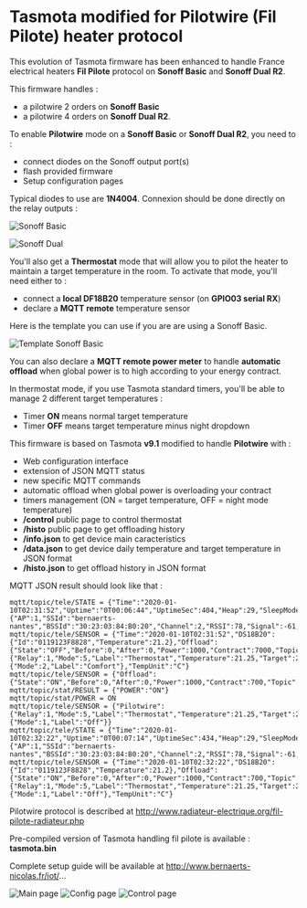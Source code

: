 Tasmota modified for Pilotwire (Fil Pilote) heater protocol
=============

This evolution of Tasmota firmware has been enhanced to handle France electrical heaters **Fil Pilote** protocol on **Sonoff Basic** and **Sonoff Dual R2**.

This firmware handles :
  * a pilotwire 2 orders on **Sonoff Basic**
  * a pilotwire 4 orders on **Sonoff Dual R2**.

To enable **Pilotwire** mode on a **Sonoff Basic** or **Sonoff Dual R2**, you need to :
  * connect diodes on the Sonoff output port(s)
  * flash provided firmware
  * Setup configuration pages

Typical diodes to use are **1N4004**. Connexion should be done directly on the relay outputs :

![Sonoff Basic](https://raw.githubusercontent.com/NicolasBernaerts/tasmota/master/pilotwire/screen/filpilote-diode-single.jpg)

![Sonoff Dual](https://raw.githubusercontent.com/NicolasBernaerts/tasmota/master/pilotwire/screen/filpilote-diode-dual.jpg)


You'll also get a **Thermostat** mode that will allow you to pilot the heater to maintain a target temperature in the room. To activate that mode, you'll need either to :
  * connect a **local DF18B20** temperature sensor (on **GPIO03 serial RX**)
  * declare a **MQTT remote** temperature sensor

Here is the template you can use if you are are using a Sonoff Basic.

![Template Sonoff Basic](https://raw.githubusercontent.com/NicolasBernaerts/tasmota/master/pilotwire/screen/tasmota-pilotwire-sonoff-template.png) 

You can also declare a **MQTT remote power meter** to handle **automatic offload** when global power is to high according to your energy contract.

In thermostat mode, if you use Tasmota standard timers, you'll be able to manage 2 different target temperatures :
  * Timer **ON** means normal target temperature
  * Timer **OFF** means target temperature minus night dropdown

This firmware is based on Tasmota **v9.1** modified to handle **Pilotwire** with :
  * Web configuration interface
  * extension of JSON MQTT status
  * new specific MQTT commands
  * automatic offload when global power is overloading your contract
  * timers management (ON = target temperature, OFF = night mode temperature)
  * **/control** public page to control thermostat
  * **/histo** public page to get offloading history
  * **/info.json** to get device main caracteristics
  * **/data.json** to get device daily temperature and target temperature in JSON format
  * **/histo.json** to get offload history in JSON format 

MQTT JSON result should look like that :

    mqtt/topic/tele/STATE = {"Time":"2020-01-10T02:31:52","Uptime":"0T00:06:44","UptimeSec":404,"Heap":29,"SleepMode":"Dynamic","Sleep":50,"LoadAvg":19,"MqttCount":1,"POWER":"OFF","Wifi":{"AP":1,"SSId":"bernaerts-nantes","BSSId":"30:23:03:84:B0:20","Channel":2,"RSSI":78,"Signal":-61,"LinkCount":1,"Downtime":"0T00:00:08"}}
    mqtt/topic/tele/SENSOR = {"Time":"2020-01-10T02:31:52","DS18B20":{"Id":"0119123F8828","Temperature":21.2},"Offload":{"State":"OFF","Before":0,"After":0,"Power":1000,"Contract":7000,"Topic":"nantes/energy/pzem004/tele/SENSOR","Key":"ApparentPower"},"Pilotwire":{"Relay":1,"Mode":5,"Label":"Thermostat","Temperature":21.25,"Target":24.00,"Drift":0.00,"Min":12.00,"Max":25.00},"State":{"Mode":2,"Label":"Comfort"},"TempUnit":"C"}
    mqtt/topic/tele/SENSOR = {"Offload":{"State":"ON","Before":0,"After":0,"Power":1000,"Contract":700,"Topic":"nantes/energy/pzem004/tele/SENSOR","Key":"ApparentPower"}}
    mqtt/topic/stat/RESULT = {"POWER":"ON"}
    mqtt/topic/stat/POWER = ON
    mqtt/topic/tele/SENSOR = {"Pilotwire":{"Relay":1,"Mode":5,"Label":"Thermostat","Temperature":21.25,"Target":24.00,"Drift":0.00,"Min":12.00,"Max":25.00},"State":{"Mode":1,"Label":"Off"}}
    mqtt/topic/tele/STATE = {"Time":"2020-01-10T02:32:22","Uptime":"0T00:07:14","UptimeSec":434,"Heap":29,"SleepMode":"Dynamic","Sleep":50,"LoadAvg":19,"MqttCount":1,"POWER":"ON","Wifi":{"AP":1,"SSId":"bernaerts-nantes","BSSId":"30:23:03:84:B0:20","Channel":2,"RSSI":78,"Signal":-61,"LinkCount":1,"Downtime":"0T00:00:08"}}
    mqtt/topic/tele/SENSOR = {"Time":"2020-01-10T02:32:22","DS18B20":{"Id":"0119123F8828","Temperature":21.2},"Offload":{"State":"ON","Before":0,"After":0,"Power":1000,"Contract":700,"Topic":"nantes/energy/pzem004/tele/SENSOR","Key":"ApparentPower"},"Pilotwire":{"Relay":1,"Mode":5,"Label":"Thermostat","Temperature":21.25,"Target":24.00,"Drift":0.00,"Min":12.00,"Max":25.00},"State":{"Mode":1,"Label":"Off"},"TempUnit":"C"}

Pilotwire protocol is described at http://www.radiateur-electrique.org/fil-pilote-radiateur.php

Pre-compiled version of Tasmota handling fil pilote is available : **tasmota.bin**

Complete setup guide will be available at http://www.bernaerts-nicolas.fr/iot/...

![Main page](https://raw.githubusercontent.com/NicolasBernaerts/tasmota/master/pilotwire/screen/tasmota-pilotwire-main.png)   ![Config page](https://raw.githubusercontent.com/NicolasBernaerts/tasmota/master/pilotwire/screen/tasmota-pilotwire-config.png)   ![Control page](https://raw.githubusercontent.com/NicolasBernaerts/tasmota/master/pilotwire/screen/tasmota-pilotwire-control.png)
